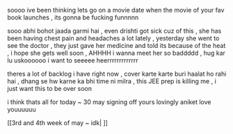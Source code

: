 
soooo ive been thinking lets go on a movie date when the movie of your fav book launches , its gonna be fucking funnnnn

sooo abhi bohot jaada garmi hai , even drishti got sick cuz of this , she has been having chest pain and headaches a lot lately , yesterday she went to see the doctor , they just gave her medicine and told its because of the heat , i hope she gets well soon , AHHHH i wanna meet her so baddddd , hug kar lu uskoooooo 
i want to seeeee heerrrrrrrrrrrrr

theres a lot of backlog i have right now , cover karte karte buri haalat ho rahi hai , dhang se hw karne ka bhi time ni milra , this JEE prep is killing me , i just want this to be over soon

i think thats all for today ~ 30 may
signing off 
yours lovingly 
aniket 
love youuuuuu

[[3rd and 4th week of may ~ idk| ]]